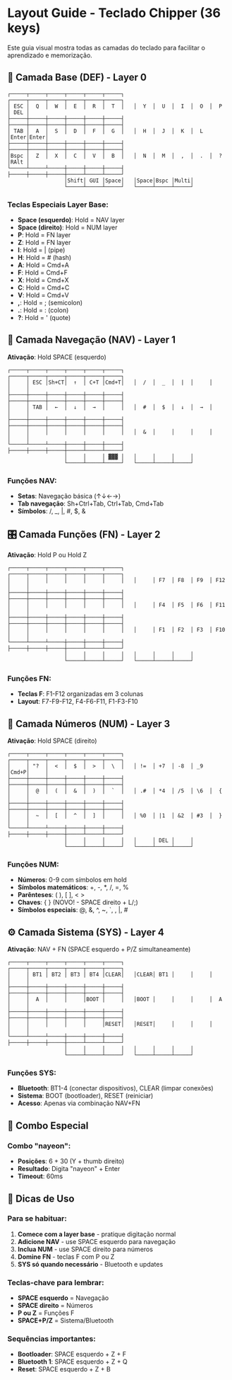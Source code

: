 # Layout Guide - Teclado Chipper (36 keys)

Este guia visual mostra todas as camadas do teclado para facilitar o aprendizado e memorização.

## 🎹 Camada Base (DEF) - Layer 0

```
┌─────┬─────┬─────┬─────┬─────┬─────┐   ┌─────┬─────┬─────┬─────┬─────┬─────┐
│ ESC │  Q  │  W  │  E  │  R  │  T  │   │  Y  │  U  │  I  │  O  │  P  │ DEL │
├─────┼─────┼─────┼─────┼─────┼─────┤   ├─────┼─────┼─────┼─────┼─────┼─────┤
│ TAB │  A  │  S  │  D  │  F  │  G  │   │  H  │  J  │  K  │  L  │Enter│Enter│
├─────┼─────┼─────┼─────┼─────┼─────┤   ├─────┼─────┼─────┼─────┼─────┼─────┤
│Bspc │  Z  │  X  │  C  │  V  │  B  │   │  N  │  M  │  ,  │  .  │  ?  │RAlt │
└─────┴─────┴─────┼─────┼─────┼─────┤   ├─────┼─────┼─────┼─────┴─────┴─────┘
                  │Shift│ GUI │Space│   │Space│Bspc │Multi│
                  └─────┴─────┴─────┘   └─────┴─────┴─────┘
```

### Teclas Especiais Layer Base:
- **Space (esquerdo)**: Hold = NAV layer
- **Space (direito)**: Hold = NUM layer  
- **P**: Hold = FN layer
- **Z**: Hold = FN layer
- **I**: Hold = | (pipe)
- **H**: Hold = # (hash)
- **A**: Hold = Cmd+A
- **F**: Hold = Cmd+F
- **X**: Hold = Cmd+X
- **C**: Hold = Cmd+C
- **V**: Hold = Cmd+V
- **,**: Hold = ; (semicolon)
- **.**: Hold = : (colon)
- **?**: Hold = ' (quote)

## 🧭 Camada Navegação (NAV) - Layer 1
**Ativação**: Hold SPACE (esquerdo)

```
┌─────┬─────┬─────┬─────┬─────┬─────┐   ┌─────┬─────┬─────┬─────┬─────┬─────┐
│     │ ESC │Sh+CT│  ↑  │ C+T │Cmd+T│   │  /  │  _  │  |  │     │     │     │
├─────┼─────┼─────┼─────┼─────┼─────┤   ├─────┼─────┼─────┼─────┼─────┼─────┤
│     │ TAB │  ←  │  ↓  │  →  │     │   │  #  │  $  │  ↓  │  →  │     │     │
├─────┼─────┼─────┼─────┼─────┼─────┤   ├─────┼─────┼─────┼─────┼─────┼─────┤
│     │     │     │     │     │     │   │  &  │     │     │     │     │     │
└─────┴─────┴─────┼─────┼─────┼─────┤   ├─────┼─────┼─────┼─────┴─────┴─────┘
                  │     │     │ ▓▓▓ │   │     │     │     │
                  └─────┴─────┴─────┘   └─────┴─────┴─────┘
```

### Funções NAV:
- **Setas**: Navegação básica (↑↓←→)
- **Tab navegação**: Sh+Ctrl+Tab, Ctrl+Tab, Cmd+Tab
- **Símbolos**: /, _, |, #, $, &

## 🎛️ Camada Funções (FN) - Layer 2
**Ativação**: Hold P ou Hold Z

```
┌─────┬─────┬─────┬─────┬─────┬─────┐   ┌─────┬─────┬─────┬─────┬─────┬─────┐
│     │     │     │     │     │     │   │     │ F7  │ F8  │ F9  │ F12 │     │
├─────┼─────┼─────┼─────┼─────┼─────┤   ├─────┼─────┼─────┼─────┼─────┼─────┤
│     │     │     │     │     │     │   │     │ F4  │ F5  │ F6  │ F11 │     │
├─────┼─────┼─────┼─────┼─────┼─────┤   ├─────┼─────┼─────┼─────┼─────┼─────┤
│     │     │     │     │     │     │   │     │ F1  │ F2  │ F3  │ F10 │     │
└─────┴─────┴─────┼─────┼─────┼─────┤   ├─────┼─────┼─────┼─────┴─────┴─────┘
                  │     │     │     │   │     │     │     │
                  └─────┴─────┴─────┘   └─────┴─────┴─────┘
```

### Funções FN:
- **Teclas F**: F1-F12 organizadas em 3 colunas
- **Layout**: F7-F9-F12, F4-F6-F11, F1-F3-F10

## 🔢 Camada Números (NUM) - Layer 3
**Ativação**: Hold SPACE (direito)

```
┌─────┬─────┬─────┬─────┬─────┬─────┐   ┌─────┬─────┬─────┬─────┬─────┬─────┐
│     │ "?  │  <  │  $  │  >  │  \  │   │ !=  │ +7  │ -8  │ _9  │Cmd+P│     │
├─────┼─────┼─────┼─────┼─────┼─────┤   ├─────┼─────┼─────┼─────┼─────┼─────┤
│     │  @  │  (  │  &  │  )  │  `  │   │ .#  │ *4  │ /5  │ \6  │  {  │     │
├─────┼─────┼─────┼─────┼─────┼─────┤   ├─────┼─────┼─────┼─────┼─────┼─────┤
│     │  ~  │  [  │  ^  │  ]  │     │   │ %0  │ |1  │ &2  │ #3  │  }  │     │
└─────┴─────┴─────┼─────┼─────┼─────┤   ├─────┼─────┼─────┼─────┴─────┴─────┘
                  │     │     │     │   │     │ DEL │     │
                  └─────┴─────┴─────┘   └─────┴─────┴─────┘
```

### Funções NUM:
- **Números**: 0-9 com símbolos em hold
- **Símbolos matemáticos**: +, -, *, /, =, %
- **Parênteses**: ( ), [ ], < >
- **Chaves**: { } (NOVO! - SPACE direito + L/;)
- **Símbolos especiais**: @, &, ^, ~, `, \, |, #

## ⚙️ Camada Sistema (SYS) - Layer 4
**Ativação**: NAV + FN (SPACE esquerdo + P/Z simultaneamente)

```
┌─────┬─────┬─────┬─────┬─────┬─────┐   ┌─────┬─────┬─────┬─────┬─────┬─────┐
│     │ BT1 │ BT2 │ BT3 │ BT4 │CLEAR│   │CLEAR│ BT1 │     │     │     │     │
├─────┼─────┼─────┼─────┼─────┼─────┤   ├─────┼─────┼─────┼─────┼─────┼─────┤
│     │  A  │     │     │BOOT │     │   │BOOT │     │     │     │  A  │     │
├─────┼─────┼─────┼─────┼─────┼─────┤   ├─────┼─────┼─────┼─────┼─────┼─────┤
│     │     │     │     │     │RESET│   │RESET│     │     │     │     │     │
└─────┴─────┴─────┼─────┼─────┼─────┤   ├─────┼─────┼─────┼─────┴─────┴─────┘
                  │     │     │     │   │     │     │     │
                  └─────┴─────┴─────┘   └─────┴─────┴─────┘
```

### Funções SYS:
- **Bluetooth**: BT1-4 (conectar dispositivos), CLEAR (limpar conexões)
- **Sistema**: BOOT (bootloader), RESET (reiniciar)
- **Acesso**: Apenas via combinação NAV+FN

## 🎯 Combo Especial

### Combo "nayeon":
- **Posições**: 6 + 30 (Y + thumb direito)
- **Resultado**: Digita "nayeon" + Enter
- **Timeout**: 60ms

## 📝 Dicas de Uso

### Para se habituar:
1. **Comece com a layer base** - pratique digitação normal
2. **Adicione NAV** - use SPACE esquerdo para navegação
3. **Inclua NUM** - use SPACE direito para números
4. **Domine FN** - teclas F com P ou Z
5. **SYS só quando necessário** - Bluetooth e updates

### Teclas-chave para lembrar:
- **SPACE esquerdo** = Navegação
- **SPACE direito** = Números  
- **P ou Z** = Funções F
- **SPACE+P/Z** = Sistema/Bluetooth

### Sequências importantes:
- **Bootloader**: SPACE esquerdo + Z + F
- **Bluetooth 1**: SPACE esquerdo + Z + Q
- **Reset**: SPACE esquerdo + Z + B
